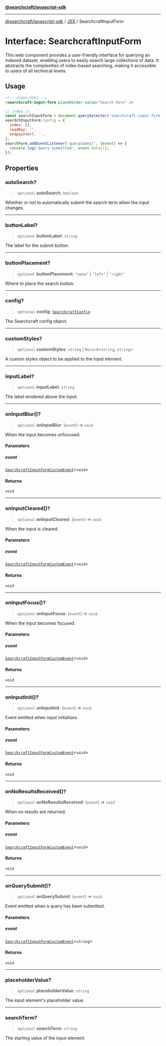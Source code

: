 [**@searchcraft/javascript-sdk**](https://docs.searchcraft.io/reference/sdk/js-vanilla/README.md)

***

[@searchcraft/javascript-sdk](https://docs.searchcraft.io/reference/sdk/js-vanilla/globals.md) / [JSX](https://docs.searchcraft.io/reference/sdk/js-vanilla/namespaces/JSX/README.md) / SearchcraftInputForm

# Interface: SearchcraftInputForm

This web component provides a user-friendly interface for querying an indexed dataset, enabling users to easily search large collections of data.
It abstracts the complexities of index-based searching, making it accessible to users of all technical levels.
## Usage
```html
<!-- index.html -->
<searchcraft-input-form placeholder-value="Search here" />
```
```js
// index.js
const searchInputForm = document.querySelector('searchcraft-input-form');
seardchInputForm.config = {
  index: [],
  readKey: '',
  endpointUrl: '',
};
searchForm.addEventListener('querySubmit', (event) => {
  console.log('Query submitted', event.detail);
});
```

## Properties

### autoSearch?

> `optional` **autoSearch**: `boolean`

Whether or not to automatically submit the search term when the input changes.

***

### buttonLabel?

> `optional` **buttonLabel**: `string`

The label for the submit button.

***

### buttonPlacement?

> `optional` **buttonPlacement**: `"none"` \| `"left"` \| `"right"`

Where to place the search button.

***

### config?

> `optional` **config**: [`SearchcraftConfig`](https://docs.searchcraft.io/reference/sdk/js-vanilla/interfaces/SearchcraftConfig.md)

The Searchcraft config object.

***

### customStyles?

> `optional` **customStyles**: `string` \| `Record`\<`string`, `string`\>

A custom styles object to be applied to the input element.

***

### inputLabel?

> `optional` **inputLabel**: `string`

The label rendered above the input.

***

### onInputBlur()?

> `optional` **onInputBlur**: (`event`) => `void`

When the input becomes unfocused.

#### Parameters

##### event

[`SearchcraftInputFormCustomEvent`](https://docs.searchcraft.io/reference/sdk/js-vanilla/interfaces/SearchcraftInputFormCustomEvent.md)\<`void`\>

#### Returns

`void`

***

### onInputCleared()?

> `optional` **onInputCleared**: (`event`) => `void`

When the input is cleared.

#### Parameters

##### event

[`SearchcraftInputFormCustomEvent`](https://docs.searchcraft.io/reference/sdk/js-vanilla/interfaces/SearchcraftInputFormCustomEvent.md)\<`void`\>

#### Returns

`void`

***

### onInputFocus()?

> `optional` **onInputFocus**: (`event`) => `void`

When the input becomes focused.

#### Parameters

##### event

[`SearchcraftInputFormCustomEvent`](https://docs.searchcraft.io/reference/sdk/js-vanilla/interfaces/SearchcraftInputFormCustomEvent.md)\<`void`\>

#### Returns

`void`

***

### onInputInit()?

> `optional` **onInputInit**: (`event`) => `void`

Event emitted when input initializes.

#### Parameters

##### event

[`SearchcraftInputFormCustomEvent`](https://docs.searchcraft.io/reference/sdk/js-vanilla/interfaces/SearchcraftInputFormCustomEvent.md)\<`void`\>

#### Returns

`void`

***

### onNoResultsReceived()?

> `optional` **onNoResultsReceived**: (`event`) => `void`

When no results are returned.

#### Parameters

##### event

[`SearchcraftInputFormCustomEvent`](https://docs.searchcraft.io/reference/sdk/js-vanilla/interfaces/SearchcraftInputFormCustomEvent.md)\<`void`\>

#### Returns

`void`

***

### onQuerySubmit()?

> `optional` **onQuerySubmit**: (`event`) => `void`

Event emitted when a query has been submitted.

#### Parameters

##### event

[`SearchcraftInputFormCustomEvent`](https://docs.searchcraft.io/reference/sdk/js-vanilla/interfaces/SearchcraftInputFormCustomEvent.md)\<`string`\>

#### Returns

`void`

***

### placeholderValue?

> `optional` **placeholderValue**: `string`

The input element's placeholder value.

***

### searchTerm?

> `optional` **searchTerm**: `string`

The starting value of the input element.
